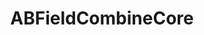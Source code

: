 ---
title: ABFieldCombineCore
layout: module
mod: 'module:ABFieldCombineCore'
category: core-dataFields
---